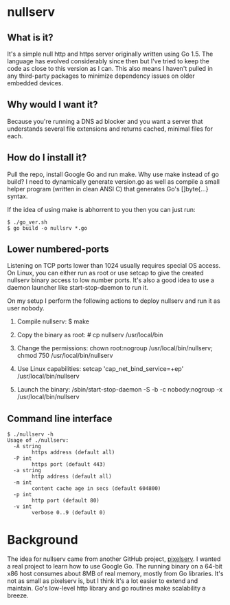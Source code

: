 # nullserv

## What is it?
It's a simple null http and https server originally written using Go 1.5.
The language has evolved considerably since then but I've tried to keep
the code as close to this version as I can. This also means I haven't
pulled in any third-party packages to minimize dependency issues on
older embedded devices.

## Why would I want it?
Because you're running a DNS ad blocker and you want a server that
understands several file extensions and returns cached, minimal files for
each.

## How do I install it?
Pull the repo, install Google Go and run make. Why use make instead of
go build? I need to dynamically generate version.go as well as compile
a small helper program (written in clean ANSI C) that generates Go's
[]byte{...} syntax.

If the idea of using make is abhorrent to you then you can just run:
```
$ ./go_ver.sh
$ go build -o nullsrv *.go
```

## Lower numbered-ports
Listening on TCP ports lower than 1024 usually requires special OS access.
On Linux, you can either run as root or use setcap to give the created
nullserv binary access to low number ports. It's also a good idea to use
a daemon launcher like start-stop-daemon to run it.

On my setup I perform the following actions to deploy nullserv and run it
as user nobody.

1. Compile nullserv: $ make

2. Copy the binary as root: # cp nullserv /usr/local/bin

3. Change the permissions: chown root:nogroup /usr/local/bin/nullserv; chmod 750 /usr/local/bin/nullserv

4. Use Linux capabilities: setcap 'cap_net_bind_service=+ep' /usr/local/bin/nullserv

5. Launch the binary: /sbin/start-stop-daemon -S -b -c nobody:nogroup -x /usr/local/bin/nullserv

## Command line interface
```
$ ./nullserv -h
Usage of ./nullserv:
  -A string
        https address (default all)
  -P int
        https port (default 443)
  -a string
        http address (default all)
  -m int
        content cache age in secs (default 604800)
  -p int
        http port (default 80)
  -v int
        verbose 0..9 (default 0)
```

# Background
The idea for nullserv came from another GitHub project,
[pixelserv](https://github.com/h0tw1r3/pixelserv). I wanted a real project
to learn how to use Google Go. The running binary on a 64-bit x86 host
consumes about 8MB of real memory, mostly from Go libraries. It's not as
small as pixelserv is, but I think it's a lot easier to extend and
maintain. Go's low-level http library and go routines make scalability
a breeze.
